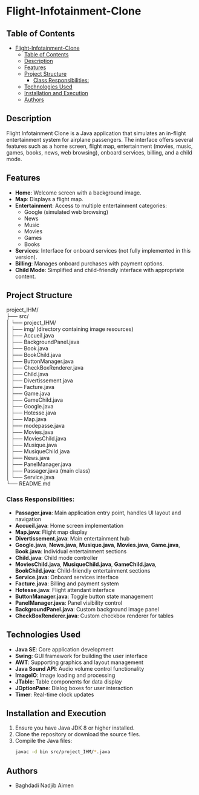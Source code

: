 # Flight-Infotainment-Clone

## Table of Contents
- [Flight-Infotainment-Clone](#flight-infotainment-clone)
  - [Table of Contents](#table-of-contents)
  - [Description](#description)
  - [Features](#features)
  - [Project Structure](#project-structure)
    - [Class Responsibilities:](#class-responsibilities)
  - [Technologies Used](#technologies-used)
  - [Installation and Execution](#installation-and-execution)
  - [Authors](#authors)

## Description
Flight Infotainment Clone is a Java application that simulates an in-flight entertainment system for airplane passengers. The interface offers several features such as a home screen, flight map, entertainment (movies, music, games, books, news, web browsing), onboard services, billing, and a child mode.

## Features
- **Home**: Welcome screen with a background image.
- **Map**: Displays a flight map.
- **Entertainment**: Access to multiple entertainment categories:
  - Google (simulated web browsing)
  - News
  - Music
  - Movies
  - Games
  - Books
- **Services**: Interface for onboard services (not fully implemented in this version).
- **Billing**: Manages onboard purchases with payment options.
- **Child Mode**: Simplified and child-friendly interface with appropriate content.

## Project Structure
project_IHM/<br>
├── src/<br>
│ └── project_IHM/<br>
│ ├── img/ (directory containing image resources)<br>
│ ├── Accueil.java<br>
│ ├── BackgroundPanel.java<br>
│ ├── Book.java<br>
│ ├── BookChild.java<br>
│ ├── ButtonManager.java<br>
│ ├── CheckBoxRenderer.java<br>
│ ├── Child.java<br>
│ ├── Divertissement.java<br>
│ ├── Facture.java<br>
│ ├── Game.java<br>
│ ├── GameChild.java<br>
│ ├── Google.java<br>
│ ├── Hotesse.java<br>
│ ├── Map.java<br>
│ ├── modepasse.java<br>
│ ├── Movies.java<br>
│ ├── MoviesChild.java<br>
│ ├── Musique.java<br>
│ ├── MusiqueChild.java<br>
│ ├── News.java<br>
│ ├── PanelManager.java<br>
│ ├── Passager.java (main class)<br>
│ └── Service.java<br>
└── README.md<br>

### Class Responsibilities:
- **Passager.java**: Main application entry point, handles UI layout and navigation
- **Accueil.java**: Home screen implementation
- **Map.java**: Flight map display
- **Divertissement.java**: Main entertainment hub
- **Google.java**, **News.java**, **Musique.java**, **Movies.java**, **Game.java**, **Book.java**: Individual entertainment sections
- **Child.java**: Child mode controller
- **MoviesChild.java**, **MusiqueChild.java**, **GameChild.java**, **BookChild.java**: Child-friendly entertainment sections
- **Service.java**: Onboard services interface
- **Facture.java**: Billing and payment system
- **Hotesse.java**: Flight attendant interface
- **ButtonManager.java**: Toggle button state management
- **PanelManager.java**: Panel visibility control
- **BackgroundPanel.java**: Custom background image panel
- **CheckBoxRenderer.java**: Custom checkbox renderer for tables

## Technologies Used
- **Java SE**: Core application development
- **Swing**: GUI framework for building the user interface
- **AWT**: Supporting graphics and layout management
- **Java Sound API**: Audio volume control functionality
- **ImageIO**: Image loading and processing
- **JTable**: Table components for data display
- **JOptionPane**: Dialog boxes for user interaction
- **Timer**: Real-time clock updates

## Installation and Execution
1. Ensure you have Java JDK 8 or higher installed.
2. Clone the repository or download the source files.
3. Compile the Java files:
   ```bash
   javac -d bin src/project_IHM/*.java

## Authors
- Baghdadi Nadjib Aimen